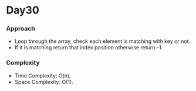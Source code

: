 # Day30

### Approach

- Loop through the array, check each element is matching with key or not.
- If it is matching return that index position otherwise return -1.

### Complexity

- Time Complexity: O(n),
- Space Complexity: O(1).
